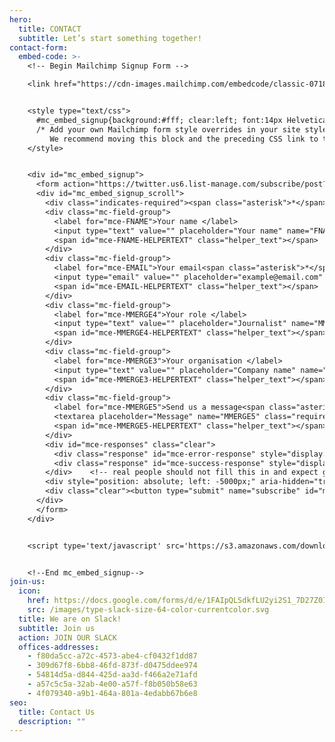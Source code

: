 ```yaml
---
hero:
  title: CONTACT
  subtitle: Let’s start something together!
contact-form:
  embed-code: >-
    <!-- Begin Mailchimp Signup Form -->

    <link href="https://cdn-images.mailchimp.com/embedcode/classic-071822.css" rel="stylesheet" type="text/css">


    <style type="text/css">
      #mc_embed_signup{background:#fff; clear:left; font:14px Helvetica,Arial,sans-serif;  width:600px;}
      /* Add your own Mailchimp form style overrides in your site stylesheet or in this style block.
         We recommend moving this block and the preceding CSS link to the HEAD of your HTML file. */
    </style>


    <div id="mc_embed_signup">
      <form action="https://twitter.us6.list-manage.com/subscribe/post?u=65e5825507b3cec760f272e79&amp;id=c2ff751541&amp;f_id=001402e3f0" method="post" id="mc-embedded-subscribe-form" name="mc-embedded-subscribe-form" class="validate" target="_blank" novalidate>
      <div id="mc_embed_signup_scroll">
        <div class="indicates-required"><span class="asterisk">*</span> indicates required</div>
        <div class="mc-field-group">
          <label for="mce-FNAME">Your name </label>
          <input type="text" value="" placeholder="Your name" name="FNAME" class="" id="mce-FNAME">
          <span id="mce-FNAME-HELPERTEXT" class="helper_text"></span>
        </div>
        <div class="mc-field-group">
          <label for="mce-EMAIL">Your email<span class="asterisk">*</span></label>
          <input type="email" value="" placeholder="example@email.com" name="EMAIL" class="required email" id="mce-EMAIL">
          <span id="mce-EMAIL-HELPERTEXT" class="helper_text"></span>
        </div>
        <div class="mc-field-group">
          <label for="mce-MMERGE4">Your role </label>
          <input type="text" value="" placeholder="Journalist" name="MMERGE4" class="" id="mce-MMERGE4">
          <span id="mce-MMERGE4-HELPERTEXT" class="helper_text"></span>
        </div>
        <div class="mc-field-group">
          <label for="mce-MMERGE3">Your organisation </label>
          <input type="text" value="" placeholder="Company name" name="MMERGE3" class="" id="mce-MMERGE3">
          <span id="mce-MMERGE3-HELPERTEXT" class="helper_text"></span>
        </div>
        <div class="mc-field-group">
          <label for="mce-MMERGE5">Send us a message<span class="asterisk">*</span></label>
          <textarea placeholder="Message" name="MMERGE5" class="required" id="mce-MMERGE5" rows=8></textarea>
          <span id="mce-MMERGE5-HELPERTEXT" class="helper_text"></span>
        </div>
        <div id="mce-responses" class="clear">
          <div class="response" id="mce-error-response" style="display:none"></div>
          <div class="response" id="mce-success-response" style="display:none"></div>
        </div>    <!-- real people should not fill this in and expect good things - do not remove this or risk form bot signups-->
        <div style="position: absolute; left: -5000px;" aria-hidden="true"><input type="text" name="b_65e5825507b3cec760f272e79_c2ff751541" tabindex="-1" value=""></div>
        <div class="clear"><button type="submit" name="subscribe" id="mc-embedded-subscribe" class="button">Send</button></div>
      </div>
      </form>
    </div>


    <script type='text/javascript' src='https://s3.amazonaws.com/downloads.mailchimp.com/js/mc-validate.js'></script><script type='text/javascript'>(function($) {window.fnames = new Array(); window.ftypes = new Array();fnames[0]='EMAIL';ftypes[0]='email';fnames[1]='FNAME';ftypes[1]='text';fnames[2]='LNAME';ftypes[2]='text';fnames[4]='MMERGE4';ftypes[4]='text';fnames[3]='MMERGE3';ftypes[3]='text';fnames[5]='MMERGE5';ftypes[5]='text';}(jQuery));var $mcj = jQuery.noConflict(true);</script>


    <!--End mc_embed_signup-->
join-us:
  icon:
    href: https://docs.google.com/forms/d/e/1FAIpQLSdkfLU2yi2S1_7D27Z0I1TumkWy5brlam809Od9cc6CnXGA-A/viewform
    src: /images/type-slack-size-64-color-currentcolor.svg
  title: We are on Slack!
  subtitle: Join us
  action: JOIN OUR SLACK
  offices-addresses:
    - f80da5cc-a72c-4573-abe4-cf0432f1dd87
    - 309d67f8-6bb8-46fd-873f-d0475ddee974
    - 54814d5a-d844-425d-aa3d-f466a2e71afd
    - a57c5c5a-32ab-4e00-a57f-f8b050b58e63
    - 4f079340-a9b1-464a-801a-4edabb67b6e8
seo:
  title: Contact Us
  description: ""
---
```

